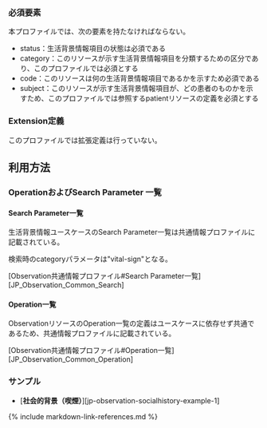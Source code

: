 ### 必須要素
本プロファイルでは、次の要素を持たなければならない。

- status：生活背景情報項目の状態は必須である
- category：このリソースが示す生活背景情報項目を分類するための区分であり、このプロファイルでは必須とする
- code：このリソースは何の生活背景情報項目であるかを示すため必須である
- subject：このリソースが示す生活背景情報項目が、どの患者のものかを示すため、このプロファイルでは参照するpatientリソースの定義を必須とする

### Extension定義
このプロファイルでは拡張定義は行っていない。

## 利用方法

### OperationおよびSearch Parameter 一覧

#### Search Parameter一覧

生活背景情報ユースケースのSearch Parameter一覧は共通情報プロファイルに記載されている。

検索時のcategoryパラメータは"vital-sign"となる。

[Observation共通情報プロファイル#Search Parameter一覧][JP_Observation_Common_Search]

#### Operation一覧

ObservationリソースのOperation一覧の定義はユースケースに依存せず共通であるため、共通情報プロファイルに記載されている。

[Observation共通情報プロファイル#Operation一覧][JP_Observation_Common_Operation]

### サンプル

* [**社会的背景（喫煙）**][jp-observation-socialhistory-example-1]

{% include markdown-link-references.md %}

